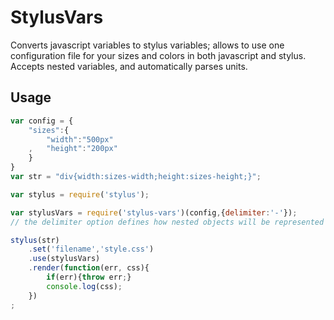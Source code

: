 # StylusVars

Converts javascript variables to stylus variables; allows to use one configuration file for your sizes and colors in both javascript and stylus.
Accepts nested variables, and automatically parses units.

## Usage

```js
var config = {
	"sizes":{
		"width":"500px"
	,	"height":"200px"
	}
}
var str = "div{width:sizes-width;height:sizes-height;}";

var stylus = require('stylus');

var	stylusVars = require('stylus-vars')(config,{delimiter:'-'});
// the delimiter option defines how nested objects will be represented

stylus(str)
	.set('filename','style.css')
	.use(stylusVars)
	.render(function(err, css){
		if(err){throw err;}
		console.log(css);
	})
;

```